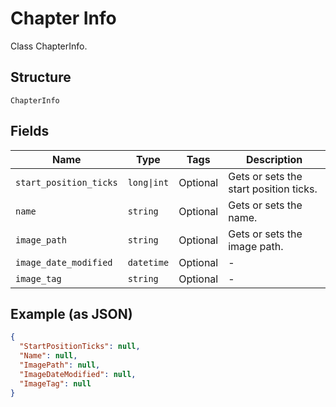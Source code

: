 
# Chapter Info

Class ChapterInfo.

## Structure

`ChapterInfo`

## Fields

| Name | Type | Tags | Description |
|  --- | --- | --- | --- |
| `start_position_ticks` | `long\|int` | Optional | Gets or sets the start position ticks. |
| `name` | `string` | Optional | Gets or sets the name. |
| `image_path` | `string` | Optional | Gets or sets the image path. |
| `image_date_modified` | `datetime` | Optional | - |
| `image_tag` | `string` | Optional | - |

## Example (as JSON)

```json
{
  "StartPositionTicks": null,
  "Name": null,
  "ImagePath": null,
  "ImageDateModified": null,
  "ImageTag": null
}
```

